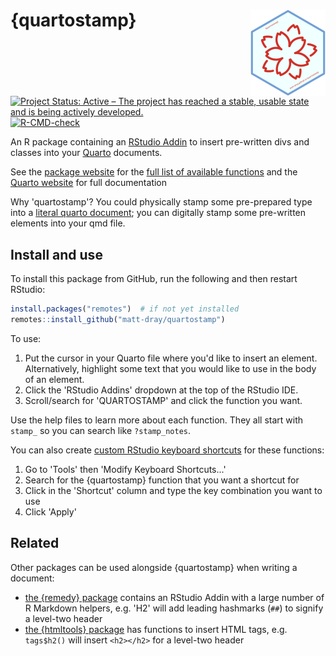 
# {quartostamp} <img src="man/figures/logo.png" align="right" height="138" />

<!-- badges: start -->
[![Project Status: Active – The project has reached a stable, usable state and is being actively developed.](https://www.repostatus.org/badges/latest/active.svg)](https://www.repostatus.org/#active)
[![R-CMD-check](https://github.com/matt-dray/quartostamp/workflows/R-CMD-check/badge.svg)](https://github.com/matt-dray/quartostamp/actions)
<!-- badges: end -->

An R package containing an [RStudio Addin](https://rstudio.github.io/rstudioaddins/) to insert pre-written divs and classes into your [Quarto](https://quarto.org/) documents.

See the [package website](https://matt-dray.github.io/quartostamp/) for the [full list of available functions](https://matt-dray.github.io/quartostamp/reference/index.html) and the [Quarto website](https://quarto.org/docs/guide/) for full documentation

Why 'quartostamp'? You could physically stamp some pre-prepared type into a [literal quarto document](https://en.wikipedia.org/wiki/Quarto); you can digitally stamp some pre-written elements into your qmd file.

## Install and use

To install this package from GitHub, run the following and then restart RStudio:

``` r
install.packages("remotes")  # if not yet installed
remotes::install_github("matt-dray/quartostamp")
```

To use: 

1. Put the cursor in your Quarto file where you'd like to insert an element. Alternatively, highlight some text that you would like to use in the body of an element.
2. Click the 'RStudio Addins' dropdown at the top of the RStudio IDE.
3. Scroll/search for 'QUARTOSTAMP' and click the function you want.

Use the help files to learn more about each function. They all start with `stamp_` so you can search like `?stamp_notes`.

You can also create [custom RStudio keyboard shortcuts](https://support.rstudio.com/hc/en-us/articles/206382178-Customizing-Keyboard-Shortcuts-in-the-RStudio-IDE) for these functions:

1. Go to 'Tools' then 'Modify Keyboard Shortcuts...'
3. Search for the {quartostamp} function that you want a shortcut for
4. Click in the 'Shortcut' column and type the key combination you want to use
5. Click 'Apply'

## Related

Other packages can be used alongside {quartostamp} when writing a document:

* [the {remedy} package](https://thinkr-open.github.io/remedy/) contains an RStudio Addin with a large number of R Markdown helpers, e.g. 'H2' will add leading hashmarks (`##`) to signify a level-two header
* [the {htmltools} package](https://rstudio.github.io/htmltools/) has functions to insert HTML tags, e.g. `tags$h2()` will insert `<h2></h2>` for a level-two header
